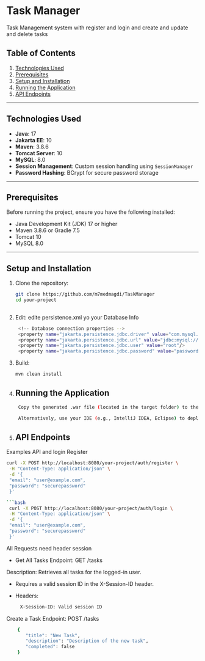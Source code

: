 # Task Manager

Task Management system with register and login and create and update and delete tasks
## Table of Contents
1. [Technologies Used](#technologies-used)
2. [Prerequisites](#prerequisites)
3. [Setup and Installation](#setup-and-installation)
4. [Running the Application](#running-the-application)
5. [API Endpoints](#api-endpoints)


---

## Technologies Used
- **Java**: 17
- **Jakarta EE**: 10
- **Maven**: 3.8.6
- **Tomcat Server**: 10
- **MySQL**: 8.0
- **Session Management**: Custom session handling using `SessionManager`
- **Password Hashing**: BCrypt for secure password storage

---

## Prerequisites
Before running the project, ensure you have the following installed:
- Java Development Kit (JDK) 17 or higher
- Maven 3.8.6 or Gradle 7.5
- Tomcat 10
- MySQL 8.0

---

## Setup and Installation
1. Clone the repository:
   ```bash
   git clone https://github.com/m7medmagdi/TaskManager
   cd your-project
  
   
2. Edit:  edite persistence.xml yo your Database Info
   ```bash
    <!-- Database connection properties -->
    <property name="jakarta.persistence.jdbc.driver" value="com.mysql.cj.jdbc.Driver"/>
    <property name="jakarta.persistence.jdbc.url" value="jdbc:mysql://localhost:3306/yourDBname"/>
    <property name="jakarta.persistence.jdbc.user" value="root"/>
    <property name="jakarta.persistence.jdbc.password" value="password"/>

3. Build:
   ```bash
   mvn clean install
4. ## Running the Application
   ```bash
    Copy the generated .war file (located in the target folder) to the webapps directory of your Apache Tomcat installation.

    Alternatively, use your IDE (e.g., IntelliJ IDEA, Eclipse) to deploy the project directly to Tomcat

5. ## API Endpoints
Examples API and login
    Register
   ```bash
   curl -X POST http://localhost:8080/your-project/auth/register \
    -H "Content-Type: application/json" \
    -d '{
    "email": "user@example.com",
    "password": "securepassword"
    }'
   
```bash
    curl -X POST http://localhost:8080/your-project/auth/login \
    -H "Content-Type: application/json" \
    -d '{
    "email": "user@example.com",
    "password": "securepassword"
    }'
```

All Requests need header session 
- Get All Tasks
Endpoint: GET /tasks

Description: Retrieves all tasks for the logged-in user.
- Requires a valid session ID in the X-Session-ID header.

- Headers:
```bash
     X-Session-ID: Valid session ID
```
Create a Task
Endpoint: POST /tasks

```bash
    {
       "title": "New Task",
       "description": "Description of the new task",
       "completed": false
    }
```
